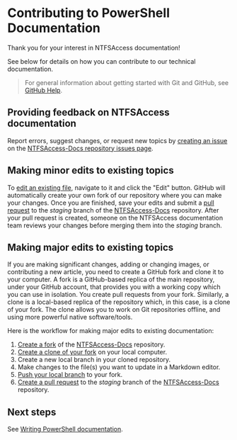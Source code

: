 # Contributing to PowerShell Documentation

Thank you for your interest in NTFSAccess documentation!

See below for details on how you can contribute to our technical documentation.

> For general information about getting started with Git and GitHub, see [GitHub Help][git-help].

## Providing feedback on NTFSAccess documentation

Report errors, suggest changes, or request new topics by [creating an issue][new-issue] on the
[NTFSAccess-Docs repository issues page][doc-issues].

## Making minor edits to existing topics

To [edit an existing file][edit-file], navigate to it and click the "Edit" button. GitHub will
automatically create your own fork of our repository where you can make your changes. Once you are
finished, save your edits and submit a [pull request][pull] to the *staging* branch of the
[NTFSAccess-Docs][docs-repo] repository. After your pull request is created, someone on the
NTFSAccess documentation team reviews your changes before merging them into the *staging* branch.

## Making major edits to existing topics

If you are making significant changes, adding or changing images, or contributing a new article, you
need to create a GitHub fork and clone it to your computer. A fork is a GitHub-based replica of the
main repository, under your GitHub account, that provides you with a working copy which you can use
in isolation. You create pull requests from your fork. Similarly, a clone is a local-based replica
of the repository which, in this case, is a clone of your fork. The clone allows you to work on Git
repositories offline, and using more powerful native software/tools.

Here is the workflow for making major edits to existing documentation:

1. [Create a fork][fork] of the [NTFSAccess-Docs][docs-repo] repository.
2. [Create a clone of your fork][clone] on your local computer.
3. Create a new local branch in your cloned repository.
4. Make changes to the file(s) you want to update in a Markdown editor.
5. [Push your local branch][push] to your fork.
6. [Create a pull request][pull] to the *staging* branch of the [NTFSAccess-Docs][docs-repo]
   repository.

## Next steps

See [Writing PowerShell documentation](2-WRITING.md).

<!-- External URLs -->
[git-help]: https://help.github.com/
[new-issue]: https://help.github.com/articles/creating-an-issue/
[doc-issues]: https://github.com/Sup3rlativ3/NTFSAccess-Docs/issues
[edit-file]: https://help.github.com/articles/editing-files-in-another-user-s-repository/
[docs-repo]: https://github.com/Sup3rlativ3/NTFSAccess-Docs
[fork]: https://help.github.com/articles/fork-a-repo/
[clone]: https://help.github.com/articles/cloning-a-repository/
[push]: https://help.github.com/articles/pushing-to-a-remote/
[pull]: https://help.github.com/articles/creating-a-pull-request/